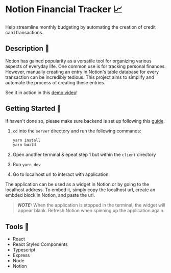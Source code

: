 # Notion Financial Tracker :chart_with_upwards_trend:

Help streamline monthly budgeting by automating the creation of credit card transactions.

## Description :memo:

Notion has gained popularity as a versatile tool for organizing various aspects of everyday life. One common use is for tracking personal finances. However, manually creating an entry in Notion's table database for every transaction can be incredibly tedious. This project aims to simplify and automate the process of creating these entries.

See it in action in this [demo video](https://youtu.be/YW1HkkukXc0)!

## Getting Started :hammer:

If haven't done so, please make sure backend is set up following this [guide](src/server/README.md).

1. `cd` into the `server` directory and run the following commands:

    ```bash
    yarn install
    yarn build
    ```

2. Open another terminal & epeat step 1 but within the `client` directory

3. Run `yarn dev`

4. Go to localhost url to interact with application

The application can be used as a widget in Notion or by going to the localhost address. To embed it, simply copy the localhost url, create an embded block in Notion, and paste the url.

 > **_NOTE:_** When the application is stopped in the terminal, the widget will appear blank. Refresh Notion when spinning up the application again.

## Tools :toolbox:

* React
* React Styled Components
* Typescript
* Express
* Node
* Notion
